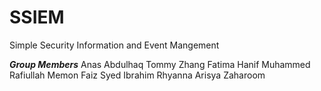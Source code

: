 # SSIEM
Simple Security Information and Event Mangement

***Group Members***
Anas Abdulhaq
Tommy Zhang
Fatima Hanif
Muhammed Rafiullah Memon
Faiz Syed Ibrahim
Rhyanna Arisya Zaharoom
